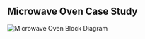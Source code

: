 ## Microwave Oven Case Study

![Microwave Oven Block Diagram](https://user-images.githubusercontent.com/98881640/154886821-fbe6f7f2-7ec0-4587-918a-93d98e401772.png)

